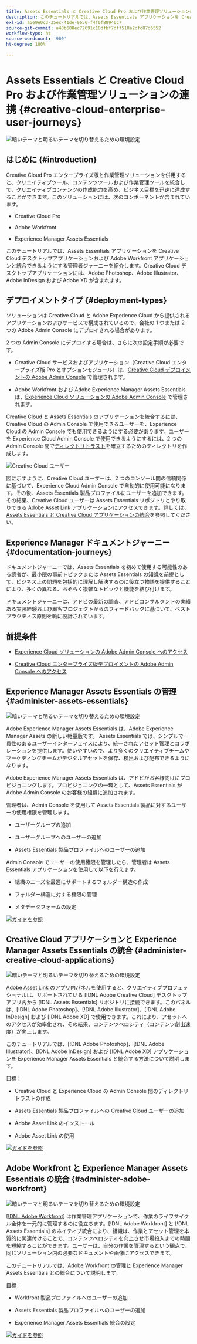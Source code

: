 ```yaml
---
title: Assets Essentials と Creative Cloud Pro および作業管理ソリューションの連携のセットアップ
description: このチュートリアルでは、Assets Essentials アプリケーションを Creative Cloud デスクトップアプリケーションおよび Adobe Workfront アプリケーションと統合できるようにする管理者ジャーニーを紹介します。Creative Cloud デスクトップアプリケーションには、Adobe Photoshop、Adobe Illustrator、Adobe InDesign および Adobe XD が含まれます。
exl-id: a5e9e0c3-35ec-41de-9656-f4f0f88946c7
source-git-commit: a40b608ec72691c10dfbf7dff518a2cfc87d6552
workflow-type: ht
source-wordcount: '900'
ht-degree: 100%

---
```


# Assets Essentials と Creative Cloud Pro および作業管理ソリューションの連携  {#creative-cloud-enterprise-user-journeys}

![暗いテーマと明るいテーマを切り替えるための環境設定](assets/cce-next-banner-landing-page.png)

## はじめに {#introduction}

Creative Cloud Pro エンタープライズ版と作業管理ソリューションを併用すると、クリエイティブツール、コンテンツツールおよび作業管理ツールを統合して、クリエイティブコンテンツの作成能力を高め、ビジネス目標を迅速に達成することができます。このソリューションには、次のコンポーネントが含まれています。

* Creative Cloud Pro

* Adobe Workfront

* Experience Manager Assets Essentials

このチュートリアルでは、Assets Essentials アプリケーションを Creative Cloud デスクトップアプリケーションおよび Adobe Workfront アプリケーションと統合できるようにする管理者ジャーニーを紹介します。Creative Cloud デスクトップアプリケーションには、Adobe Photoshop、Adobe Illustrator、Adobe InDesign および Adobe XD が含まれます。

## デプロイメントタイプ {#deployment-types}

ソリューションは Creative Cloud と Adobe Experience Cloud から提供されるアプリケーションおよびサービスで構成されているので、会社の 1 つまたは 2 つの Adobe Admin Console にデプロイされる場合があります。

2 つの Admin Console にデプロイする場合は、さらに次の設定手順が必要です。

* Creative Cloud サービスおよびアプリケーション（Creative Cloud エンタープライズ版 Pro とオプションモジュール）は、[Creative Cloud デプロイメントの Adobe Admin Console](https://helpx.adobe.com/jp/enterprise/admin-guide.html) で管理されます。

* Adobe Workfront および Adobe Experience Manager Assets Essentials は、[Experience Cloud ソリューションの Adobe Admin Console](https://experienceleague.adobe.com/docs/core-services/interface/administration/admin-getting-started.html?lang=ja) で管理されます。

Creative Cloud と Assets Essentials のアプリケーションを統合するには、Creative Cloud の Admin Console で使用できるユーザーを、Experience Cloud の Admin Console でも使用できるようにする必要があります。ユーザーを Experience Cloud Admin Console で使用できるようにするには、2 つの Admin Console 間で[ディレクトリトラスト](https://helpx.adobe.com/jp/enterprise/using/set-up-identity.html#directory-trusting)を確立するためのディレクトリを作成します。

![Creative Cloud ユーザー](assets/creative-cloud-users.svg)

図に示すように、Creative Cloud ユーザーは、2 つのコンソール間の信頼関係に基づいて、Experience Cloud Admin Console で自動的に使用可能になります。その後、Assets Essentials 製品プロファイルにユーザーを追加できます。その結果、Creative Cloud ユーザーは Assets Essentials リポジトリとやり取りできる Adobe Asset Link アプリケーションにアクセスできます。詳しくは、[Assets Essentials と Creative Cloud アプリケーションの統合](integrate-assets-essentials-creative-cloud.md)を参照してください。

## Experience Manager ドキュメントジャーニー {#documentation-journeys}

ドキュメントジャーニーでは、Assets Essentials を初めて使用する可能性のある読者が、最小限の事前トピックまたは Assets Essentials の知識を前提として、ビジネス上の問題を包括的に理解し解決するのに役立つ物語を提供することにより、多くの異なる、おそらく複雑なトピックと機能を結び付けます。

ドキュメントジャーニーは、アドビの最新の調査、アドビコンサルタントの実績ある実装経験および顧客プロジェクトからのフィードバックに基づいて、ベストプラクティス原則を軸に設計されています。

## 前提条件

* [Experience Cloud ソリューションの Adobe Admin Console へのアクセス](https://experienceleague.adobe.com/docs/core-services/interface/administration/admin-getting-started.html?lang=ja)

* [Creative Cloud エンタープライズ版デプロイメントの Adobe Admin Console へのアクセス](https://helpx.adobe.com/jp/enterprise/admin-guide.html)

## Experience Manager Assets Essentials の管理 {#administer-assets-essentials}

![暗いテーマと明るいテーマを切り替えるための環境設定](assets/cce-assets.png)

Adobe Experience Manager Assets Essentials は、Adobe Experience Manager Assets の新しい軽量版です。 Assets Essentials では、シンプルで一貫性のあるユーザーインターフェイスにより、統一されたアセット管理とコラボレーションを提供します。使いやすいので、より多くのクリエイティブチームやマーケティングチームがデジタルアセットを保存、検出および配布できるようになります。

Adobe Experience Manager Assets Essentials は、アドビがお客様向けにプロビジョニングします。プロビジョニングの一環として、Assets Essentials が Adobe Admin Console のお客様の組織に追加されます。

管理者は、Admin Console を使用して Assets Essentials 製品に対するユーザーの使用権限を管理します。

* ユーザーグループの追加

* ユーザーグループへのユーザーの追加

* Assets Essentials 製品プロファイルへのユーザーの追加

Admin Console でユーザーの使用権限を管理したら、管理者は Assets Essentials アプリケーションを使用して以下を行えます。

* 組織のニーズを最適にサポートするフォルダー構造の作成

* フォルダー構造に対する権限の管理

* メタデータフォームの設定

[![ガイドを参照](https://helpx.adobe.com/content/dam/help/en/marketing-cloud/how-to/digital-foundation/_jcr_content/main-pars/image_1250343773/see-the-guide-sm.png)](adminster-aem-assets-essentials.md)

## Creative Cloud アプリケーションと Experience Manager Assets Essentials の統合 {#administer-creative-cloud-applications}

![暗いテーマと明るいテーマを切り替えるための環境設定](assets/cce-creative-cloud.png)

[Adobe Asset Link のアプリ内パネル](https://www.adobe.com/jp/creativecloud/business/enterprise/adobe-asset-link.html)を使用すると、クリエイティブプロフェッショナルは、サポートされている [!DNL Adobe Creative Cloud] デスクトップアプリ内から [!DNL Assets Essentials] リポジトリに接続できます。このパネルは、[!DNL Adobe Photoshop]、[!DNL Adobe Illustrator]、[!DNL Adobe InDesign] および [!DNL Adobe XD] で使用できます。これにより、アセットへのアクセスが効率化され、その結果、コンテンツベロシティ（コンテンツ創出速度）が向上します。

このチュートリアルでは、[!DNL Adobe Photoshop]、[!DNL Adobe Illustrator]、[!DNL Adobe InDesign] および [!DNL Adobe XD] アプリケーションを Experience Manager Assets Essentials と統合する方法について説明します。

目標：

* Creative Cloud と Experience Cloud の Admin Console 間のディレクトリトラストの作成

* Assets Essentials 製品プロファイルへの Creative Cloud ユーザーの追加

* Adobe Asset Link のインストール

* Adobe Asset Link の使用

[![ガイドを参照](https://helpx.adobe.com/content/dam/help/en/marketing-cloud/how-to/digital-foundation/_jcr_content/main-pars/image_1250343773/see-the-guide-sm.png)](integrate-assets-essentials-creative-cloud.md)

## Adobe Workfront と Experience Manager Assets Essentials の統合 {#administer-adobe-workfront}

![暗いテーマと明るいテーマを切り替えるための環境設定](assets/cce-workfront.png)

[[!DNL Adobe Workfront]](https://www.workfront.com/) は作業管理アプリケーションで、作業のライフサイクル全体を一元的に管理するのに役立ちます。[!DNL Adobe Workfront] と [!DNL Assets Essentials] のネイティブ統合により、組織は、作業とアセット管理を本質的に関連付けることで、コンテンツベロシティを向上させ市場投入までの時間を短縮することができます。ユーザーは、自分の作業を管理するという観点で、同じソリューション内の必要なドキュメントや画像にアクセスできます。

このチュートリアルでは、Adobe Workfront の管理と Experience Manager Assets Essentials との統合について説明します。

目標：

* Workfront 製品プロファイルへのユーザーの追加

* Assets Essentials 製品プロファイルへのユーザーの追加

* Experience Manager Assets Essentials 統合の設定

[![ガイドを参照](https://helpx.adobe.com/content/dam/help/en/marketing-cloud/how-to/digital-foundation/_jcr_content/main-pars/image_1250343773/see-the-guide-sm.png)](integrate-assets-essentials-workfront.md)
